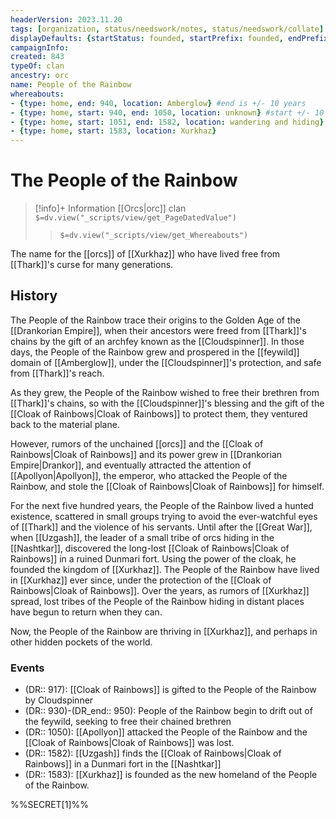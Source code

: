 ```yaml
---
headerVersion: 2023.11.20
tags: [organization, status/needswork/notes, status/needswork/collate]
displayDefaults: {startStatus: founded, startPrefix: founded, endPrefix: disbanded, endStatus: disbanded}
campaignInfo:
created: 843 
typeOf: clan
ancestry: orc
name: People of the Rainbow
whereabouts: 
- {type: home, end: 940, location: Amberglow} #end is +/- 10 years
- {type: home, start: 940, end: 1050, location: unknown} #start +/- 10 years
- {type: home, start: 1051, end: 1582, location: wandering and hiding}
- {type: home, start: 1583, location: Xurkhaz}
---
```

# The People of the Rainbow
>[!info]+ Information
> [[Orcs|orc]] clan
> `$=dv.view("_scripts/view/get_PageDatedValue")`
>> `$=dv.view("_scripts/view/get_Whereabouts")`

The name for the [[orcs]] of [[Xurkhaz]] who have lived free from [[Thark]]'s curse for many generations.
## History

The People of the Rainbow trace their origins to the Golden Age of the [[Drankorian Empire]], when their ancestors were freed from [[Thark]]'s chains by the gift of an archfey known as the [[Cloudspinner]]. In those days, the People of the Rainbow grew and prospered in the [[feywild]] domain of [[Amberglow]], under the [[Cloudspinner]]'s protection, and safe from [[Thark]]'s reach. 

As they grew, the People of the Rainbow wished to free their brethren from [[Thark]]'s chains, so with the [[Cloudspinner]]'s blessing and the gift of the [[Cloak of Rainbows|Cloak of Rainbows]] to protect them, they ventured back to the material plane. 

However, rumors of the unchained [[orcs]] and the [[Cloak of Rainbows|Cloak of Rainbows]] and its power grew in [[Drankorian Empire|Drankor]], and eventually attracted the attention of [[Apollyon|Apollyon]], the emperor, who attacked the People of the Rainbow, and stole the [[Cloak of Rainbows|Cloak of Rainbows]] for himself. 

For the next five hundred years, the People of the Rainbow lived a hunted existence, scattered in small groups trying to avoid the ever-watchful eyes of [[Thark]] and the violence of his servants. Until after the [[Great War]], when [[Uzgash]], the leader of a small tribe of orcs hiding in the [[Nashtkar]], discovered the long-lost [[Cloak of Rainbows|Cloak of Rainbows]] in a ruined Dunmari fort. Using the power of the cloak, he founded the kingdom of [[Xurkhaz]]. The People of the Rainbow have lived in [[Xurkhaz]] ever since, under the protection of the [[Cloak of Rainbows|Cloak of Rainbows]]. Over the years, as rumors of [[Xurkhaz]] spread, lost tribes of the People of the Rainbow hiding in distant places have begun to return when they can. 

Now, the People of the Rainbow are thriving in [[Xurkhaz]], and perhaps in other hidden pockets of the world. 
### Events
- (DR:: 917): [[Cloak of Rainbows]] is gifted to the People of the Rainbow by Cloudspinner
- (DR:: 930)-(DR_end:: 950): People of the Rainbow begin to drift out of the feywild, seeking to free their chained brethren
- (DR:: 1050): [[Apollyon]] attacked the People of the Rainbow and the [[Cloak of Rainbows|Cloak of Rainbows]] was lost.
- (DR:: 1582): [[Uzgash]] finds the [[Cloak of Rainbows|Cloak of Rainbows]] in a Dunmari fort in the [[Nashtkar]]
- (DR:: 1583): [[Xurkhaz]] is founded as the new homeland of the People of the Rainbow. 

%%SECRET[1]%%
